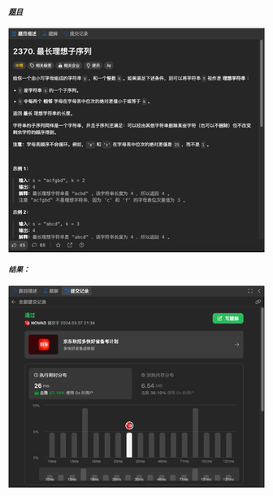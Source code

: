 ##### [题目](https://leetcode.cn/problems/longest-ideal-subsequence/)
![pic](img.png)
##### 结果：
![pic](result.png)